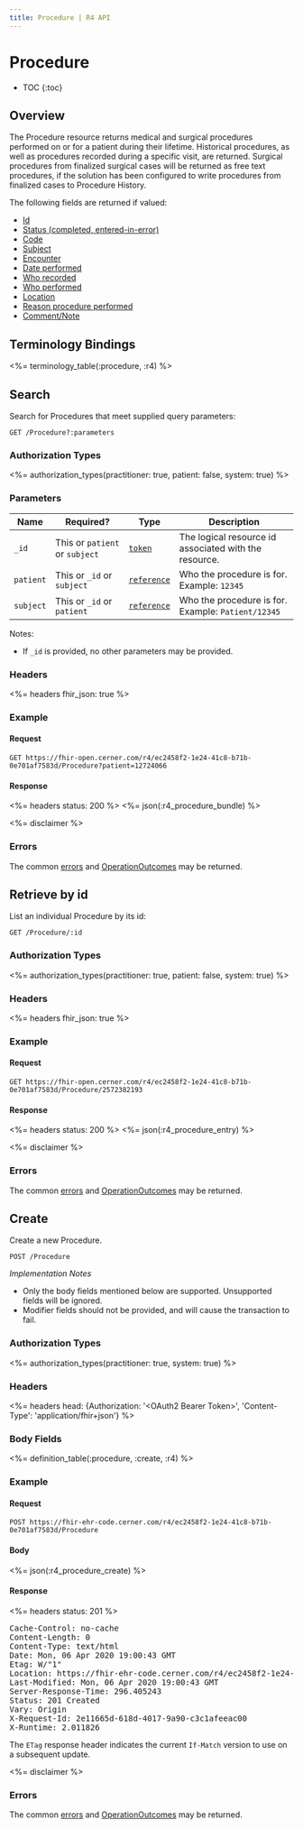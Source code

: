 ```yaml
---
title: Procedure | R4 API
---
```


# Procedure

* TOC
{:toc}

## Overview

The Procedure resource returns medical and surgical procedures performed on or for a patient during their lifetime.   Historical procedures, as well as procedures recorded during a specific visit, are returned. Surgical procedures from finalized surgical cases will be returned as free text procedures, if the solution has been configured to write procedures from finalized cases to Procedure History.

The following fields are returned if valued:

* [Id](https://hl7.org/fhir/R4/resource-definitions.html#Resource.id)
* [Status (completed, entered-in-error)](https://hl7.org/fhir/R4/procedure-definitions.html#Procedure.status)
* [Code](https://hl7.org/fhir/R4/procedure-definitions.html#Procedure.code)
* [Subject](https://hl7.org/fhir/R4/procedure-definitions.html#Procedure.subject)
* [Encounter](https://hl7.org/fhir/R4/procedure-definitions.html#Procedure.encounter)
* [Date performed](https://hl7.org/fhir/R4/procedure-definitions.html#Procedure.performed_x_)
* [Who recorded](https://hl7.org/fhir/R4/procedure-definitions.html#Procedure.recorder)
* [Who performed](https://hl7.org/fhir/R4/procedure-definitions.html#Procedure.performer)
* [Location](https://hl7.org/fhir/R4/procedure-definitions.html#Procedure.location)
* [Reason procedure performed](https://hl7.org/fhir/R4/procedure-definitions.html#Procedure.reasonReference)
* [Comment/Note](https://hl7.org/fhir/R4/procedure-definitions.html#Procedure.note)

## Terminology Bindings

<%= terminology_table(:procedure, :r4) %>

## Search

Search for Procedures that meet supplied query parameters:

    GET /Procedure?:parameters

### Authorization Types

<%= authorization_types(practitioner: true, patient: false, system: true) %>

### Parameters

 Name              | Required?                      | Type          | Description
-------------------|--------------------------------|---------------|-----------------------------------------------------------------------
 `_id`             | This or `patient` or `subject` | [`token`]     | The logical resource id associated with the resource.
 `patient`         | This or `_id` or `subject`     | [`reference`] | Who the procedure is for. Example: `12345`
 `subject`         | This or `_id` or `patient`     | [`reference`] | Who the procedure is for. Example: `Patient/12345`

Notes:

* If `_id` is provided, no other parameters may be provided.

### Headers

 <%= headers fhir_json: true %>

### Example

#### Request

    GET https://fhir-open.cerner.com/r4/ec2458f2-1e24-41c8-b71b-0e701af7583d/Procedure?patient=12724066

#### Response

<%= headers status: 200 %>
<%= json(:r4_procedure_bundle) %>

<%= disclaimer %>

### Errors

The common [errors] and [OperationOutcomes] may be returned.

## Retrieve by id

List an individual Procedure by its id:

    GET /Procedure/:id

### Authorization Types

<%= authorization_types(practitioner: true, patient: false, system: true) %>

### Headers

<%= headers fhir_json: true %>

### Example

#### Request

    GET https://fhir-open.cerner.com/r4/ec2458f2-1e24-41c8-b71b-0e701af7583d/Procedure/2572382193

#### Response

<%= headers status: 200 %>
<%= json(:r4_procedure_entry) %>

<%= disclaimer %>

### Errors

The common [errors] and [OperationOutcomes] may be returned.

## Create

Create a new Procedure.

    POST /Procedure

_Implementation Notes_

* Only the body fields mentioned below are supported. Unsupported fields will be ignored.
* Modifier fields should not be provided, and will cause the transaction to fail.

### Authorization Types

<%= authorization_types(practitioner: true, system: true) %>

### Headers

<%= headers head: {Authorization: '&lt;OAuth2 Bearer Token>', 'Content-Type': 'application/fhir+json'} %>

### Body Fields

<%= definition_table(:procedure, :create, :r4) %>

### Example

#### Request

    POST https://fhir-ehr-code.cerner.com/r4/ec2458f2-1e24-41c8-b71b-0e701af7583d/Procedure

#### Body

<%= json(:r4_procedure_create) %>

#### Response

<%= headers status: 201 %>
<pre class="terminal">
Cache-Control: no-cache
Content-Length: 0
Content-Type: text/html
Date: Mon, 06 Apr 2020 19:00:43 GMT
Etag: W/"1"
Location: https://fhir-ehr-code.cerner.com/r4/ec2458f2-1e24-41c8-b71b-0e701af7583d/Procedure/17228728
Last-Modified: Mon, 06 Apr 2020 19:00:43 GMT
Server-Response-Time: 296.405243
Status: 201 Created
Vary: Origin
X-Request-Id: 2e11665d-618d-4017-9a90-c3c1afeeac00
X-Runtime: 2.011826
</pre>

The `ETag` response header indicates the current `If-Match` version to use on a subsequent update.

<%= disclaimer %>

### Errors

The common [errors] and [OperationOutcomes] may be returned.

[`reference`]: https://hl7.org/fhir/r4/search.html#reference
[`token`]: https://hl7.org/fhir/R4/search.html#token
[errors]: ../../#client-errors
[OperationOutcomes]: https://hl7.org/fhir/R4/operationoutcome.html
[FHIR<sup>®</sup> Update]: https://hl7.org/fhir/R4/http.html#update
